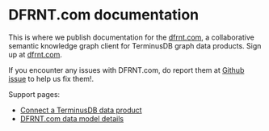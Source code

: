 # DFRNT.com documentation

This is where we publish documentation for the [dfrnt.com](https://dfrnt.com), a collaborative semantic knowledge graph client for TerminusDB graph data products. Sign up at [dfrnt.com](https://dfrnt.com/signup/).

If you encounter any issues with DFRNT.com, do report them at [Github issue](https://github.com/dfrnt-com/support/issues) to help us fix them!.

Support pages:

* [Connect a TerminusDB data product](/connect-terminusdb)
* [DFRNT.com data model details](/about)
